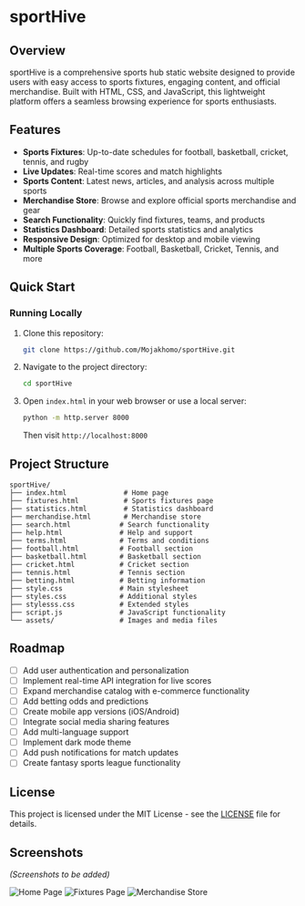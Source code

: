 # sportHive

## Overview

sportHive is a comprehensive sports hub static website designed to provide users with easy access to sports fixtures, engaging content, and official merchandise. Built with HTML, CSS, and JavaScript, this lightweight platform offers a seamless browsing experience for sports enthusiasts.

## Features

- **Sports Fixtures**: Up-to-date schedules for football, basketball, cricket, tennis, and rugby
- **Live Updates**: Real-time scores and match highlights
- **Sports Content**: Latest news, articles, and analysis across multiple sports
- **Merchandise Store**: Browse and explore official sports merchandise and gear
- **Search Functionality**: Quickly find fixtures, teams, and products
- **Statistics Dashboard**: Detailed sports statistics and analytics
- **Responsive Design**: Optimized for desktop and mobile viewing
- **Multiple Sports Coverage**: Football, Basketball, Cricket, Tennis, and more

## Quick Start

### Running Locally

1. Clone this repository:
   ```bash
   git clone https://github.com/Mojakhomo/sportHive.git
   ```

2. Navigate to the project directory:
   ```bash
   cd sportHive
   ```

3. Open `index.html` in your web browser or use a local server:
   ```bash
   python -m http.server 8000
   ```
   Then visit `http://localhost:8000`

## Project Structure

```
sportHive/
├── index.html              # Home page
├── fixtures.html           # Sports fixtures page
├── statistics.html         # Statistics dashboard
├── merchandise.html        # Merchandise store
├── search.html            # Search functionality
├── help.html              # Help and support
├── terms.html             # Terms and conditions
├── football.html          # Football section
├── basketball.html        # Basketball section
├── cricket.html           # Cricket section
├── tennis.html            # Tennis section
├── betting.html           # Betting information
├── style.css              # Main stylesheet
├── styles.css             # Additional styles
├── stylesss.css           # Extended styles
├── script.js              # JavaScript functionality
└── assets/                # Images and media files
```

## Roadmap

- [ ] Add user authentication and personalization
- [ ] Implement real-time API integration for live scores
- [ ] Expand merchandise catalog with e-commerce functionality
- [ ] Add betting odds and predictions
- [ ] Create mobile app versions (iOS/Android)
- [ ] Integrate social media sharing features
- [ ] Add multi-language support
- [ ] Implement dark mode theme
- [ ] Add push notifications for match updates
- [ ] Create fantasy sports league functionality

## License

This project is licensed under the MIT License - see the [LICENSE](LICENSE) file for details.

## Screenshots

*(Screenshots to be added)*

![Home Page](./placeholder-home.png)
![Fixtures Page](./placeholder-fixtures.png)
![Merchandise Store](./placeholder-merchandise.png)
